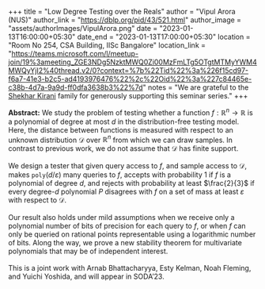 +++
title = "Low Degree Testing over the Reals"
author = "Vipul Arora (NUS)"
author_link = "https://dblp.org/pid/43/521.html"
author_image = "assets/authorImages/VipulArora.png"
date = "2023-01-13T16:00:00+05:30"
date_end = "2023-01-13T17:00:00+05:30"
location = "Room No 254, CSA Building, IISc Bangalore"
location_link = "https://teams.microsoft.com/l/meetup-join/19%3ameeting_ZGE3NDg5NzktMWQ0Zi00MzFmLTg5OTgtMTMyYWM4MWQyYjI2%40thread.v2/0?context=%7b%22Tid%22%3a%226f15cd97-f6a7-41e3-b2c5-ad4193976476%22%2c%22Oid%22%3a%227c84465e-c38b-4d7a-9a9d-ff0dfa3638b3%22%7d"
notes = "We are grateful to the <a href = "https://www.accel.com/people/shekhar-kirani" target= "_blank">Shekhar Kirani</a> family for generously supporting this seminar series."
+++

<b>Abstract:</b>
We study the problem of testing whether a function $f: \mathbb{R}^n \to \mathbb{R}$ is a polynomial of degree at most $d$ in
the distribution-free testing model. Here, the distance between functions is measured with respect to an
unknown distribution $\mathcal{D}$ over $\mathbb{R}^n$ from which we can draw samples. In contrast to previous work,
we do not assume that $\mathcal{D}$ has finite support.
<br><br>
We design a tester that given query access to $f$, and sample access to $\mathcal{D}$, makes
$\texttt{poly}(d/\varepsilon)$ many queries to $f$, accepts with probability $1$ if $f$ is a polynomial of degree $d$,
and rejects with probability at least $\frac{2}{3}$ if every degree-$d$ polynomial $P$ disagrees with $f$ on a
set of mass at least $\varepsilon$ with respect to $\mathcal{D}$.
<br><br>
Our result also holds under mild assumptions when we receive only a polynomial number of bits of precision for each
query to $f$, or when $f$ can only be queried on rational points representable using a logarithmic number of bits.
Along the way, we prove a new stability theorem for multivariate polynomials that may be of independent interest.
<br><br>
This is a joint work with Arnab Bhattacharyya, Esty Kelman, Noah Fleming, and Yuichi Yoshida, and will appear in SODA’23.